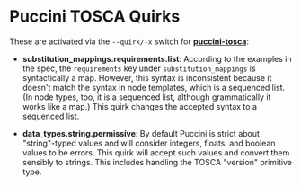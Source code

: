 Puccini TOSCA Quirks
====================

These are activated via the `--quirk/-x` switch for
[**puccini-tosca**](../../puccini-tosca/README.md):

* **substitution_mappings.requirements.list**: According to the examples in the spec, the
  `requirements` key under `substitution_mappings` is syntactically a map. However, this syntax is
  inconsistent because it doesn't match the syntax in node templates, which is a sequenced list.
  (In node types, too, it is a sequenced list, although grammatically it works like a map.) This
  quirk changes the accepted syntax to a sequenced list.

* **data_types.string.permissive**: By default Puccini is strict about "string"-typed values
  and will consider integers, floats, and boolean values to be errors. This quirk will accept
  such values and convert them sensibly to strings. This includes handling the TOSCA "version"
  primitive type.
